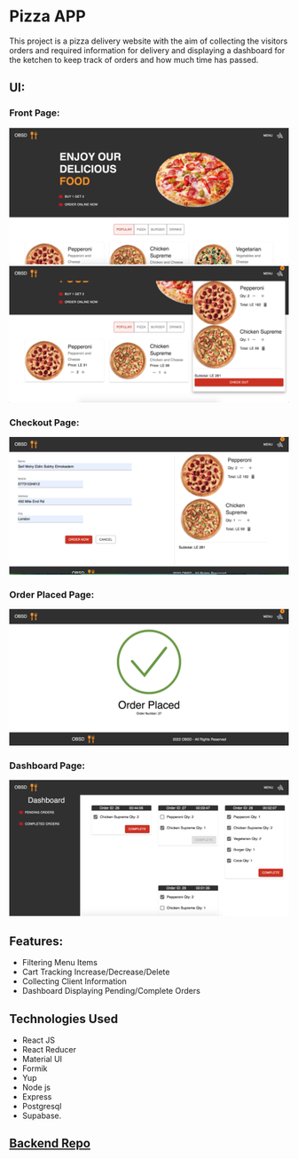 # Pizza APP

This project is a pizza delivery website with the aim of collecting the visitors orders and required information for delivery and displaying a dashboard for the ketchen to keep track of orders and how much time has passed.

## UI:

### Front Page: 
![Front Page image](ReadMe/FrontPage.png)
![Cart image](ReadMe/Cart.png)

### Checkout Page:
![Checkout image](ReadMe/Checkout.png)

### Order Placed Page:
![Placed image](ReadMe/OrderPlaced.png)

### Dashboard Page:
![Pending image](/ReadMe/PendingDashboard.png)

## Features:

- Filtering Menu Items
- Cart Tracking Increase/Decrease/Delete
- Collecting Client Information
- Dashboard Displaying Pending/Complete Orders

## Technologies Used

- React JS
- React Reducer
- Material UI
- Formik
- Yup
- Node js
- Express
- Postgresql
- Supabase.

## [Backend Repo](https://github.com/SeifMohy/pizza-app-backend)
